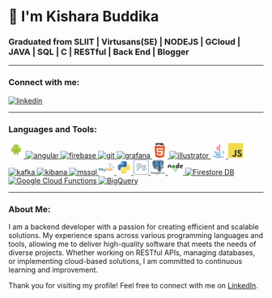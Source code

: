 # 👋 I'm Kishara Buddika

### Graduated from SLIIT | Virtusans(SE) | NODEJS | GCloud | JAVA | SQL | C | RESTful | Back End | Blogger

---

### Connect with me:
<p align="left">
  <a href="https://www.linkedin.com/in/kisharabuddika98/" rel="nofollow">
    <img align="center" src="https://raw.githubusercontent.com/rahuldkjain/github-profile-readme-generator/master/src/images/icons/Social/linked-in-alt.svg" alt="linkedin" height="30" width="30" style="max-width: 100%;">
  </a>
</p>

---

### Languages and Tools:
<p align="left"> 
  <a href="https://developer.android.com" rel="nofollow">
    <img src="https://raw.githubusercontent.com/devicons/devicon/master/icons/android/android-original-wordmark.svg" alt="android" width="30" height="30" style="max-width: 100%;"> 
  </a> 
  <a href="https://angular.io" rel="nofollow">
    <img src="https://camo.githubusercontent.com/8886130b3d8aba95dbdd7c4f9a41029606424cc06d1873c1ced87dd55a222fef/68747470733a2f2f616e67756c61722e696f2f6173736574732f696d616765732f6c6f676f732f616e67756c61722f616e67756c61722e737667" alt="angular" width="30" height="30" data-canonical-src="https://angular.io/assets/images/logos/angular/angular.svg" style="max-width: 100%;">
  </a> 
  <a href="https://firebase.google.com/" rel="nofollow">
    <img src="https://camo.githubusercontent.com/3e5344a2965e786497ceb575ad67d2c64d412bb9683da05791edf424a0e40734/68747470733a2f2f7777772e766563746f726c6f676f2e7a6f6e652f6c6f676f732f66697265626173652f66697265626173652d69636f6e2e737667" alt="firebase" width="30" height="30" data-canonical-src="https://www.vectorlogo.zone/logos/firebase/firebase-icon.svg" style="max-width: 100%;"> 
  </a> 
  <a href="https://git-scm.com/" rel="nofollow">
    <img src="https://camo.githubusercontent.com/fcafa5ebc1f5f789ae7d012a3ecd8fe7bda49516591caf7c37698f764165d880/68747470733a2f2f7777772e766563746f726c6f676f2e7a6f6e652f6c6f676f732f6769742d73636d2f6769742d73636d2d69636f6e2e737667" alt="git" width="30" height="30" data-canonical-src="https://www.vectorlogo.zone/logos/git-scm/git-scm-icon.svg" style="max-width: 100%;"> 
  </a> 
  <a href="https://grafana.com" rel="nofollow">
    <img src="https://camo.githubusercontent.com/855221ae7d3abfa66570f7774635aced4c52fd08c424f8920f549272110258a6/68747470733a2f2f7777772e766563746f726c6f676f2e7a6f6e652f6c6f676f732f67726166616e612f67726166616e612d69636f6e2e737667" alt="grafana" width="30" height="30" data-canonical-src="https://www.vectorlogo.zone/logos/grafana/grafana-icon.svg" style="max-width: 100%;"> 
  </a> 
  <a href="https://www.w3.org/html/" rel="nofollow">
    <img src="https://raw.githubusercontent.com/devicons/devicon/master/icons/html5/html5-original-wordmark.svg" alt="html5" width="30" height="30" style="max-width: 100%;"> 
  </a> 
  <a href="https://www.adobe.com/in/products/illustrator.html" rel="nofollow">
    <img src="https://camo.githubusercontent.com/c871fd4057a513e8b64c7dd87eaa844a994f6569bcca6dbb058906289be588aa/68747470733a2f2f7777772e766563746f726c6f676f2e7a6f6e652f6c6f676f732f61646f62655f696c6c7573747261746f722f61646f62655f696c6c7573747261746f722d69636f6e2e737667" alt="illustrator" width="30" height="30" data-canonical-src="https://www.vectorlogo.zone/logos/adobe_illustrator/adobe_illustrator-icon.svg" style="max-width: 100%;"> 
  </a> 
  <a href="https://www.java.com" rel="nofollow">
    <img src="https://raw.githubusercontent.com/devicons/devicon/master/icons/java/java-original.svg" alt="java" width="30" height="30" style="max-width: 100%;"> 
  </a> 
  <a href="https://developer.mozilla.org/en-US/docs/Web/JavaScript" rel="nofollow">
    <img src="https://raw.githubusercontent.com/devicons/devicon/master/icons/javascript/javascript-original.svg" alt="javascript" width="30" height="30" style="max-width: 100%;"> 
  </a> 
  <a href="https://kafka.apache.org/" rel="nofollow">
    <img src="https://camo.githubusercontent.com/35576f334b4067de703304807a8e72b381a5113e689fc2b9fee20e0a5e56adc9/68747470733a2f2f7777772e766563746f726c6f676f2e7a6f6e652f6c6f676f732f6170616368655f6b61666b612f6170616368655f6b61666b612d69636f6e2e737667" alt="kafka" width="30" height="30" data-canonical-src="https://www.vectorlogo.zone/logos/apache_kafka/apache_kafka-icon.svg" style="max-width: 100%;"> 
  </a> 
  <a href="https://www.elastic.co/kibana" rel="nofollow">
    <img src="https://camo.githubusercontent.com/4059216448c342084c142601419a3d472480edf4fbcf2df6bb55131a5be611c4/68747470733a2f2f7777772e766563746f726c6f676f2e7a6f6e652f6c6f676f732f656c6173746963636f5f6b6962616e612f656c6173746963636f5f6b6962616e612d69636f6e2e737667" alt="kibana" width="30" height="30" data-canonical-src="https://www.vectorlogo.zone/logos/elasticco_kibana/elasticco_kibana-icon.svg" style="max-width: 100%;"> 
  </a> 
  <a href="https://www.microsoft.com/en-us/sql-server" rel="nofollow">
    <img src="https://camo.githubusercontent.com/7518bdbe92e34ee62df755ffe857fafb4a7c537ed0e1b9f6a5bef7a1d3c8356a/68747470733a2f2f7777772e7376677265706f2e636f6d2f73686f772f3330333232392f6d6963726f736f66742d73716c2d7365727665722d6c6f676f2e737667" alt="mssql" width="30" height="30" data-canonical-src="https://www.svgrepo.com/show/303229/microsoft-sql-server-logo.svg" style="max-width: 100%;"> 
  </a> 
  <a href="https://www.mysql.com/" rel="nofollow">
    <img src="https://raw.githubusercontent.com/devicons/devicon/master/icons/mysql/mysql-original-wordmark.svg" alt="mysql" width="30" height="30" style="max-width: 100%;"> 
  </a> 
  <a href="https://www.python.org" rel="nofollow">
    <img src="https://raw.githubusercontent.com/devicons/devicon/master/icons/python/python-original.svg" alt="python" width="30" height="30" style="max-width: 100%;"> 
  </a> 
  <a href="https://www.adobe.com/products/photoshop.html" rel="nofollow">
    <img src="https://raw.githubusercontent.com/devicons/devicon/master/icons/photoshop/photoshop-line.svg" alt="photoshop" width="30" height="30" style="max-width: 100%;"> 
  </a> 
  <a href="https://www.postgresql.org" rel="nofollow">
    <img src="https://raw.githubusercontent.com/devicons/devicon/master/icons/postgresql/postgresql-original-wordmark.svg" alt="postgresql" width="30" height="30" style="max-width: 100%;"> 
  </a> 
<a href="https://nodejs.org" rel="nofollow">
    <img src="https://raw.githubusercontent.com/devicons/devicon/master/icons/nodejs/nodejs-original-wordmark.svg" alt="Node.js" width="30" height="30" style="max-width: 100%;"> 
  </a> 
  <a href="https://firebase.google.com/products/firestore" rel="nofollow">
    <img src="https://www.vectorlogo.zone/logos/firebase/firebase-icon.svg" alt="Firestore DB" width="30" height="30" style="max-width: 100%;"> 
  </a> 
  <a href="https://cloud.google.com/functions" rel="nofollow">
    <img src="https://www.vectorlogo.zone/logos/google_cloud/google_cloud-icon.svg" alt="Google Cloud Functions" width="30" height="30" style="max-width: 100%;"> 
  </a> 
  <a href="https://cloud.google.com/bigquery" rel="nofollow">
    <img src="https://www.vectorlogo.zone/logos/google_bigquery/google_bigquery-icon.svg" alt="BigQuery" width="30" height="30" style="max-width: 100%;"> 
  </a> 
</p>

---

### About Me:

I am a backend developer with a passion for creating efficient and scalable solutions. My experience spans across various programming languages and tools, allowing me to deliver high-quality software that meets the needs of diverse projects. Whether working on RESTful APIs, managing databases, or implementing cloud-based solutions, I am committed to continuous learning and improvement.

Thank you for visiting my profile! Feel free to connect with me on [LinkedIn](https://www.linkedin.com/in/kisharabuddika98/).
